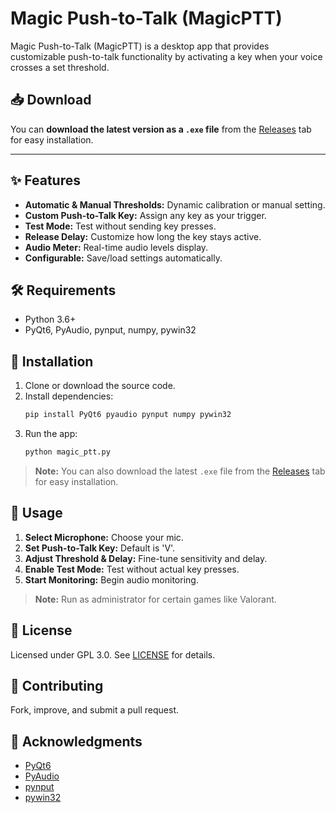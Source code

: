 # Magic Push-to-Talk (MagicPTT)

Magic Push-to-Talk (MagicPTT) is a desktop app that provides customizable push-to-talk functionality by activating a key when your voice crosses a set threshold.

## 📥 Download

You can **download the latest version as a `.exe` file** from the [Releases](../../releases) tab for easy installation.

---

## ✨ Features

- **Automatic & Manual Thresholds:** Dynamic calibration or manual setting.
- **Custom Push-to-Talk Key:** Assign any key as your trigger.
- **Test Mode:** Test without sending key presses.
- **Release Delay:** Customize how long the key stays active.
- **Audio Meter:** Real-time audio levels display.
- **Configurable:** Save/load settings automatically.

## 🛠 Requirements

- Python 3.6+
- PyQt6, PyAudio, pynput, numpy, pywin32

## 🚀 Installation

1. Clone or download the source code.
2. Install dependencies:
    ```sh
    pip install PyQt6 pyaudio pynput numpy pywin32
    ```
3. Run the app:
    ```sh
    python magic_ptt.py
    ```

> **Note:** You can also download the latest `.exe` file from the [Releases](../../releases) tab for easy installation.

## 📝 Usage

1. **Select Microphone:** Choose your mic.
2. **Set Push-to-Talk Key:** Default is 'V'.
3. **Adjust Threshold & Delay:** Fine-tune sensitivity and delay.
4. **Enable Test Mode:** Test without actual key presses.
5. **Start Monitoring:** Begin audio monitoring.

> **Note:** Run as administrator for certain games like Valorant.

## 📄 License

Licensed under GPL 3.0. See [LICENSE](LICENSE) for details.

## 🤝 Contributing

Fork, improve, and submit a pull request.

## 🙏 Acknowledgments

- [PyQt6](https://pypi.org/project/PyQt6/)
- [PyAudio](https://pypi.org/project/PyAudio/)
- [pynput](https://pypi.org/project/pynput/)
- [pywin32](https://pypi.org/project/pywin32/)
